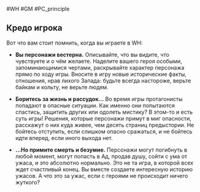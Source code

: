 #WH #GM #PC_principle 
## Кредо игрока 
Вот что вам стоит помнить, когда вы играете в WH: 

- **Вы персонажи вестерна.** Описывайте, что вы видите, что чувствуете и о чём желаете. Наделите вашего героя особыми, запоминающимися чертами, раскрывайте характер персонажа прямо по ходу игры. Вносите в игру новые исторические факты, отношения, нрав лихого Запада: будьте всегда настороже, верьте байкам и кольту, не верьте людям. 

- **Боритесь за жизнь и рассудок...** Во время игры протагонисты попадают в опасные ситуации. Как именно они попытаются спастись, защитить других или одолеть мистику? В этом-то и есть суть игры! Решения, которые персонажи примут в миг опасности, расскажут о них куда живее, чем десять страниц предыстории. Не бойтесь отступить, если слишком опасно сражаться, и не бойтесь идти вперед, если иного выхода нет. 

- **...Но примите смерть и безумие.** Персонажи могут погибнуть в любой момент, могут попасть в Ад, продав душу, сойти с ума от ужаса, и это абсолютно нормально. Это не та игра, в которой всех ждет счастливый конец. Вы вместе создаете интересную историю ужасов. А что это за ужас, если с героями не происходит ничего жуткого?